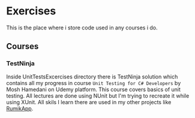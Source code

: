 # Exercises
This is the place where i store code used in any courses i do.

## Courses

### TestNinja

Inside UnitTestsExcercises directory there is TestNinja solution which contains all my progress in course `Unit Testing for C# Developers` by Mosh Hamedani on Udemy platform. This course covers basics of unit testing. All lectures are done using NUnit but I'm trying to recreate it while using XUnit. All skils I learn there are used in my other projects like [RumikApp](https://github.com/avresial/RumikApp).